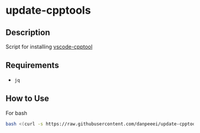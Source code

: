 # update-cpptools

## Description

Script for installing [vscode-cpptool](https://github.com/microsoft/vscode-cpptools)

## Requirements

- `jq`

## How to Use

For bash

```bash
bash <(curl -s https://raw.githubusercontent.com/danpeeei/update-cpptools/main/update-cpptools.sh)
```
